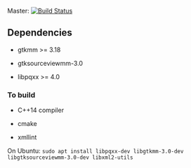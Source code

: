 Master: [![Build Status](https://travis-ci.org/lchsk/sanchosql.svg?branch=master)](https://travis-ci.org/lchsk/sanchosql)

## Dependencies

- gtkmm >= 3.18

- gtksourceviewmm-3.0

- libpqxx >= 4.0

### To build

- C++14 compiler

- cmake

- xmllint

On Ubuntu: `sudo apt install libpqxx-dev libgtkmm-3.0-dev libgtksourceviewmm-3.0-dev libxml2-utils`



